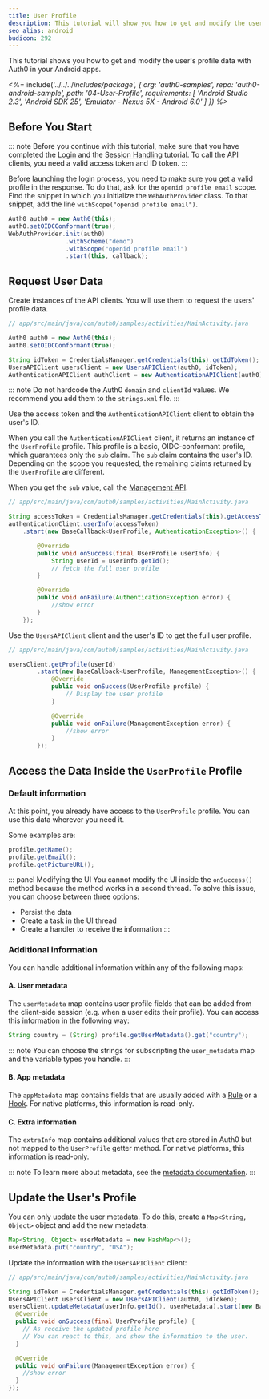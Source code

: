 ```yaml
---
title: User Profile
description: This tutorial will show you how to get and modify the user's profile data.
seo_alias: android
budicon: 292
---
```


This tutorial shows you how to get and modify the user's profile data with Auth0 in your Android apps.

<%= include('../../../_includes/_package', {
  org: 'auth0-samples',
  repo: 'auth0-android-sample',
  path: '04-User-Profile',
  requirements: [
    'Android Studio 2.3',
    'Android SDK 25',
    'Emulator - Nexus 5X - Android 6.0'
  ]
}) %>__

## Before You Start

::: note
Before you continue with this tutorial, make sure that you have completed the [Login](/quickstart/native/android/00-login) and the [Session Handling](/quickstart/native/android/03-session-handling) tutorial. To call the API clients, you need a valid access token and ID token.
:::

Before launching the login process, you need to make sure you get a valid profile in the response. To do that, ask for the `openid profile email` scope. Find the snippet in which you initialize the `WebAuthProvider` class. To that snippet, add the line `withScope("openid profile email")`.

```java
Auth0 auth0 = new Auth0(this);
auth0.setOIDCConformant(true);
WebAuthProvider.init(auth0)
                .withScheme("demo")
                .withScope("openid profile email")
                .start(this, callback);
```

## Request User Data

Create instances of the API clients. You will use them to request the users' profile data.

```java
// app/src/main/java/com/auth0/samples/activities/MainActivity.java

Auth0 auth0 = new Auth0(this);
auth0.setOIDCConformant(true);

String idToken = CredentialsManager.getCredentials(this).getIdToken();
UsersAPIClient usersClient = new UsersAPIClient(auth0, idToken);
AuthenticationAPIClient authClient = new AuthenticationAPIClient(auth0);
```

::: note
Do not hardcode the Auth0 `domain` and `clientId` values. We recommend you add them to the `strings.xml` file.
:::

Use the access token and the `AuthenticationAPIClient` client to obtain the user's ID. 

When you call the `AuthenticationAPIClient` client, it returns an instance of the `UserProfile` profile. This profile is a basic, OIDC-conformant profile, which guarantees only the `sub` claim. The `sub` claim contains the user's ID. Depending on the scope you requested, the remaining claims returned by the `UserProfile` are different. 

When you get the `sub` value, call the [Management API](https://auth0.com/docs/api/management/v2#!/Users).

```java
// app/src/main/java/com/auth0/samples/activities/MainActivity.java

String accessToken = CredentialsManager.getCredentials(this).getAccessToken();
authenticationClient.userInfo(accessToken)
    .start(new BaseCallback<UserProfile, AuthenticationException>() {

        @Override
        public void onSuccess(final UserProfile userInfo) {
            String userId = userInfo.getId();
            // fetch the full user profile
        }

        @Override
        public void onFailure(AuthenticationException error) {
            //show error
        }
    });
```

Use the `UsersAPIClient` client and the user's ID to get the full user profile.

```java
// app/src/main/java/com/auth0/samples/activities/MainActivity.java

usersClient.getProfile(userId)
        .start(new BaseCallback<UserProfile, ManagementException>() {
            @Override
            public void onSuccess(UserProfile profile) {
                // Display the user profile
            }

            @Override
            public void onFailure(ManagementException error) {
                //show error
            }
        });
```

## Access the Data Inside the `UserProfile` Profile

### Default information

At this point, you already have access to the `UserProfile` profile.
You can use this data wherever you need it.

Some examples are:

```java
profile.getName();
profile.getEmail();
profile.getPictureURL();
```

::: panel Modifying the UI
You cannot modify the UI inside the `onSuccess()` method because the method works in a second thread. To solve this issue, you can choose between three options:
* Persist the data
* Create a task in the UI thread
* Create a handler to receive the information
:::

### Additional information

You can handle additional information within any of the following maps:

#### A. User metadata

The `userMetadata` map contains user profile fields that can be added from the client-side session (e.g. when a user edits their profile). You can access this information in the following way:

```java
String country = (String) profile.getUserMetadata().get("country");
```

::: note
You can choose the strings for subscripting the `user_metadata` map and the variable types you handle.
:::

#### B. App metadata

The `appMetadata` map contains fields that are usually added with a [Rule](/rule) or a [Hook](/hooks). For native platforms, this information is read-only.

#### C. Extra information

The `extraInfo` map contains additional values that are stored in Auth0 but not mapped to the `UserProfile` getter method. For native platforms, this information is read-only.

::: note
To learn more about metadata, see the [metadata documentation](/metadata).
:::

## Update the User's Profile

You can only update the user metadata. To do this, create a `Map<String, Object>` object and add the new metadata:

```java
Map<String, Object> userMetadata = new HashMap<>();
userMetadata.put("country", "USA");
```

Update the information with the `UsersAPIClient` client:

```java
// app/src/main/java/com/auth0/samples/activities/MainActivity.java

String idToken = CredentialsManager.getCredentials(this).getIdToken();
UsersAPIClient usersClient = new UsersAPIClient(auth0, idToken);
usersClient.updateMetadata(userInfo.getId(), userMetadata).start(new BaseCallback<UserProfile, ManagementException>() {
  @Override
  public void onSuccess(final UserProfile profile) {
    // As receive the updated profile here
    // You can react to this, and show the information to the user.
  }

  @Override
  public void onFailure(ManagementException error) {
    //show error
  }
});
```

